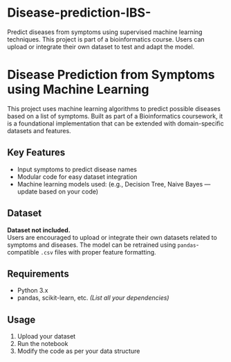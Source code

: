 # Disease-prediction-IBS-
Predict diseases from symptoms using supervised machine learning techniques. This project is part of a bioinformatics course. Users can upload or integrate their own dataset to test and adapt the model.
# Disease Prediction from Symptoms using Machine Learning

This project uses machine learning algorithms to predict possible diseases based on a list of symptoms. Built as part of a Bioinformatics coursework, it is a foundational implementation that can be extended with domain-specific datasets and features.

##  Key Features
- Input symptoms to predict disease names
- Modular code for easy dataset integration
- Machine learning models used: (e.g., Decision Tree, Naive Bayes — update based on your code)

##  Dataset
**Dataset not included.**  
Users are encouraged to upload or integrate their own datasets related to symptoms and diseases. The model can be retrained using `pandas`-compatible `.csv` files with proper feature formatting.

##  Requirements
- Python 3.x
- pandas, scikit-learn, etc. *(List all your dependencies)*

##  Usage
1. Upload your dataset
2. Run the notebook
3. Modify the code as per your data structure
